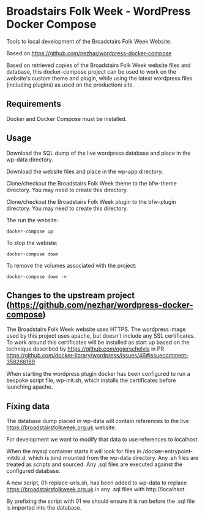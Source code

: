 # Broadstairs Folk Week -  WordPress Docker Compose

Tools to local development of the Broadstairs Folk Week Website.

Based on https://github.com/nezhar/wordpress-docker-compose

Based on retrieved copies of the Broadstairs Folk Week website files and database, this docker-compose project can be used
to work on the website's custom theme and plugin, while using the latest wordpress files (including plugins) as used on the 
productioni site.

## Requirements

Docker and Docker Compose must be installed.

## Usage

Download the SQL dump of the live wordpress database and place in the wp-data directory.

Download the website files and place in the wp-app directory.

Clone/checkout the Broadstairs Folk Week theme to the bfw-theme directory. You may need to create this directory.

Clone/checkout the Broadstairs Folk Week plugin to the bfw-plugin directory. You may need to create this directory.

The run the website:

```
docker-compose up
```

To stop the webiste:

```
docker-compose down
```

To remove the volumes associated with the project:

```
docker-compose down -v
```

## Changes to the upstream project (https://github.com/nezhar/wordpress-docker-compose)

The Broadstairs Folk Week website uses HTTPS. The wordpress image used by this project uses apache, but doesn't include
any SSL certificates. To work around this certificates will be installed as start up based on the technique described by
https://github.com/ogierschelvis in PR https://github.com/docker-library/wordpress/issues/46#issuecomment-358266189

When starting the wordpress plugin docker has been configured to run a bespoke script file, wp-init.sh, which installs
the certificates before launching apache.

## Fixing data

The database dump placed in wp-data will contain references to the live https://broadstairsfolkweek.org.uk website.

For development we want to modify that data to use references to localhost.

When the mysql container starts it will look for files in /docker-entrypoint-initdb.d, which is bind mounted from the
wp-data directory. Any .sh files are treated as scripts and sourced. Any .sql files are executed against the configured 
database.

A new script, 01-replace-urls.sh, has been added to wp-data to replace https://broadstairsfolkweek.org.uk in any .sql
files with http://localhsot.

By prefixing the script with 01 we should ensure it is run before the .sql file is imported into the database.
